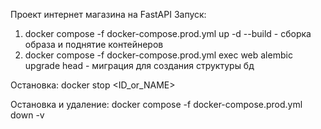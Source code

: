 Проект интернет магазина на FastAPI
Запуск:
  1. docker compose -f docker-compose.prod.yml up -d --build - сборка образа и поднятие контейнеров
  2. docker compose -f docker-compose.prod.yml exec web alembic upgrade head - миграция для создания структуры бд

Остановка:
  docker stop <ID_or_NAME>
  
Остановка и удаление:
  docker compose -f docker-compose.prod.yml down -v
